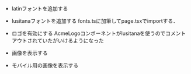 - latinフォントを追加する
- lusitanaフォントを追加する
fonts.tsに加筆してpage.tsxでimportする．

- ロゴを有効にする
AcmeLogoコンポーネントがlusitanaを使うのでコメントアウトされていたがいけるようになった

- 画像を表示する
- モバイル用の画像を表示する
